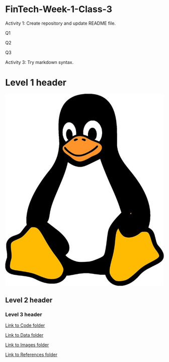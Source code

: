 # FinTech-Week-1-Class-3
Activity 1: Create repository and update README file.

Q1

Q2

Q3

Activity 3: Try markdown syntax.

# Level 1 header #

![Added image](/images/tux.jpg)

## Level 2 header ##

### Level 3 header ###

[Link to Code folder](/code/)

[Link to Data folder](/data/)

[Link to Images folder](/images/)

[Link to References folder](/references/)
